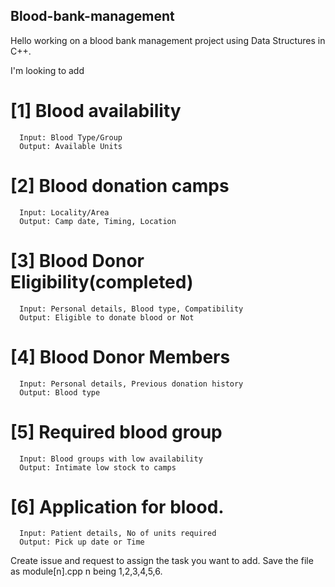 ## Blood-bank-management

Hello working on a blood bank management project using Data Structures in C++.

I'm looking to add 

# [1] Blood availability 
      Input: Blood Type/Group
      Output: Available Units
      
# [2] Blood donation camps 
      Input: Locality/Area
      Output: Camp date, Timing, Location
      
# [3] Blood Donor Eligibility(completed)
      Input: Personal details, Blood type, Compatibility
      Output: Eligible to donate blood or Not

# [4] Blood Donor Members
      Input: Personal details, Previous donation history
      Output: Blood type
      
# [5] Required blood group
      Input: Blood groups with low availability 
      Output: Intimate low stock to camps

# [6] Application for blood. 
      Input: Patient details, No of units required
      Output: Pick up date or Time


Create issue and request to assign the task you want to add.
Save the file as module[n].cpp
n being 1,2,3,4,5,6.
